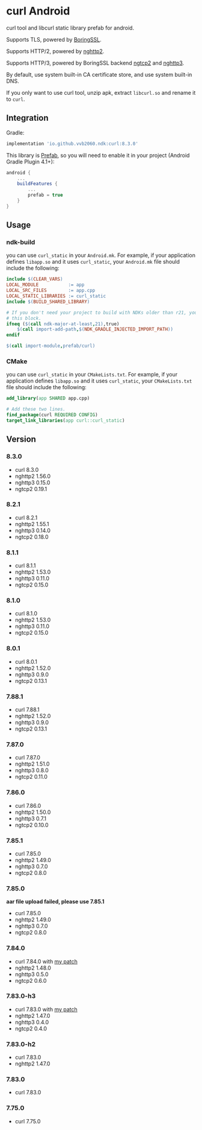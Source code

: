 # curl Android

curl tool and libcurl static library prefab for android.

Supports TLS, powered by [BoringSSL](https://github.com/vvb2060/BoringSSL_Android).

Supports HTTP/2, powered by [nghttp2](https://github.com/nghttp2/nghttp2).

Supports HTTP/3, powered by BoringSSL backend [ngtcp2](https://github.com/ngtcp2/ngtcp2) and [nghttp3](https://github.com/ngtcp2/nghttp3).

By default, use system built-in CA certificate store, and use system built-in DNS.


If you only want to use curl tool, unzip apk, extract `libcurl.so` and rename it to `curl`.

## Integration

Gradle:

```gradle
implementation 'io.github.vvb2060.ndk:curl:8.3.0'
```

This library is [Prefab](https://google.github.io/prefab/), so you will need to enable it in your project (Android Gradle Plugin 4.1+):

```gradle
android {
    ...
    buildFeatures {
        ...
        prefab = true
    }
}
```

## Usage

### ndk-build

you can use `curl_static` in your `Android.mk`.
For example, if your application defines `libapp.so` and it uses `curl_static`, your `Android.mk` file should include the following:

```makefile
include $(CLEAR_VARS)
LOCAL_MODULE           := app
LOCAL_SRC_FILES        := app.cpp
LOCAL_STATIC_LIBRARIES := curl_static
include $(BUILD_SHARED_LIBRARY)

# If you don't need your project to build with NDKs older than r21, you can omit
# this block.
ifneq ($(call ndk-major-at-least,21),true)
    $(call import-add-path,$(NDK_GRADLE_INJECTED_IMPORT_PATH))
endif

$(call import-module,prefab/curl)
```

### CMake

you can use `curl_static` in your `CMakeLists.txt`.
For example, if your application defines `libapp.so` and it uses `curl_static`, your `CMakeLists.txt` file should include the following:

```cmake
add_library(app SHARED app.cpp)

# Add these two lines.
find_package(curl REQUIRED CONFIG)
target_link_libraries(app curl::curl_static)
```

## Version

### 8.3.0
- curl 8.3.0
- nghttp2 1.56.0
- nghttp3 0.15.0
- ngtcp2 0.19.1

### 8.2.1
- curl 8.2.1
- nghttp2 1.55.1
- nghttp3 0.14.0
- ngtcp2 0.18.0

### 8.1.1
- curl 8.1.1
- nghttp2 1.53.0
- nghttp3 0.11.0
- ngtcp2 0.15.0

### 8.1.0
- curl 8.1.0
- nghttp2 1.53.0
- nghttp3 0.11.0
- ngtcp2 0.15.0

### 8.0.1
- curl 8.0.1
- nghttp2 1.52.0
- nghttp3 0.9.0
- ngtcp2 0.13.1

### 7.88.1
- curl 7.88.1
- nghttp2 1.52.0
- nghttp3 0.9.0
- ngtcp2 0.13.1

### 7.87.0
- curl 7.87.0
- nghttp2 1.51.0
- nghttp3 0.8.0
- ngtcp2 0.11.0

### 7.86.0
- curl 7.86.0
- nghttp2 1.50.0
- nghttp3 0.7.1
- ngtcp2 0.10.0

### 7.85.1
- curl 7.85.0
- nghttp2 1.49.0
- nghttp3 0.7.0
- ngtcp2 0.8.0

### 7.85.0
**aar file upload failed, please use 7.85.1**
- curl 7.85.0
- nghttp2 1.49.0
- nghttp3 0.7.0
- ngtcp2 0.8.0

### 7.84.0
- curl 7.84.0 with [my patch](https://github.com/curl/curl/pull/9056)
- nghttp2 1.48.0
- nghttp3 0.5.0
- ngtcp2 0.6.0

### 7.83.0-h3
- curl 7.83.0 with [my patch](https://github.com/curl/curl/pull/8789)
- nghttp2 1.47.0
- nghttp3 0.4.0
- ngtcp2 0.4.0

### 7.83.0-h2
- curl 7.83.0
- nghttp2 1.47.0

### 7.83.0
- curl 7.83.0

### 7.75.0
- curl 7.75.0
